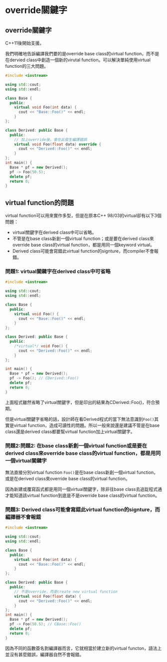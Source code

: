 # override關鍵字

## override關鍵字

C++11後開始支援。

我們明確地告訴編譯我們要的是override base class的virtual function，而不是在dervied class中創造一個新的virutal function。可以解決單純使用virtual function的三大問題。

```cpp
#include <iostream>

using std::cout;
using std::endl;

class Base {
  public:
    virtual void Foo(int data) {
      cout << "Base::Foo()" << endl;
    }
};

class Derived: public Base {
  public:
    // 加上override後，會在此發生編譯錯誤
    virtual void Foo(float data) override {
      cout << "Derived::Foo()" << endl;
    }
};
int main() {
  Base * pf = new Derived();
  pf -> Foo(50.5);
  delete pf;
  return 0;
}
```

## virtual function的問題

virtual function可以用來實作多型，但是在原本C++ 98/03的virtual卻有以下3個問題：

* virtual關鍵字在derived class中可以省略。
* 不管是在base class新創一個virtual function；或是要在derived class來override base class的virtual function，都是用同一個keyword virtual。
* Derived class可能會寫錯此virtual function的signture，而compiler不會報錯。

### 問題1: virtual關鍵字在derived class中可省略

```cpp
#include <iostream>

using std::cout;
using std::endl;

class Base {
  public:
    virtual void Foo() {
      cout << "Base::Foo()" << endl;
    }
};

class Derived: public Base {
  public:
    /*virtual*/ void Foo() {
      cout << "Derived::Foo()" << endl;
    }
};

int main() {
  Base * pf = new Derived();
  pf -> Foo(); // CDerived::Foo()
  delete pf;
  return 0;
}
```

上面程式雖然省略了virtual關鍵字，但是印出的結果為CDerived::Foo\(\)，符合預期。

但是virtual關鍵字省略的話，設計師在看Derived程式的當下無法意識到`Foo()`其實是virtual function，造成可讀性的問題。所以一般來說還是建議不管是在base class還是derived class都要幫virtual function加上virtual關鍵字。

### 問題2:問題2: 在base class新創一個virtual function或是要在derived class來override base class的virtual function，都是用同一個virtual關鍵字

無法直接分別virtual function `Foo()`是在base class新創一個virtual function，或是在derived class來override base class的virtual function。

因為新建或覆寫函式都是用同一個virtual關鍵字，除非往base class去追踨程式通才能知道該virtual function到底是不是override base class的virtual function。

### 問題3: Derived class可能會寫錯此virtual function的signture，而編譯器不會報錯

```cpp
#include <iostream>

using std::cout;
using std::endl;

class Base {
  public:
    virtual void Foo(int data) {
      cout << "Base::Foo()" << endl;
    }
};

class Derived: public Base {
  public:
    // 不是override，而是create new virtual function
    virtual void Foo(float data) {
      cout << "Derived::Foo()" << endl;
    }
};
int main() {
  Base * pf = new Derived();
  pf -> Foo(50.5); // CBase::Foo()
  delete pf;
  return 0;
}
```

因為不同的函數簽名對編譯器而言，它就相當於建立新的virtual functon，語法上並沒有甚麼錯誤，編譯器自然不會報錯。



